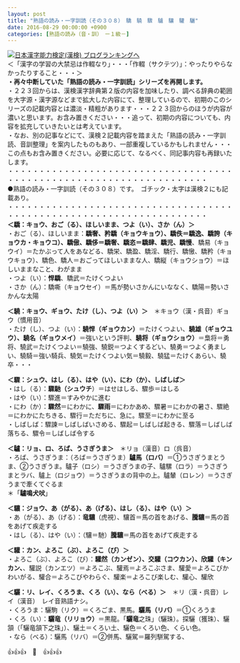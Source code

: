 ```yaml
---
layout: post
title: "熟語の読み・一字訓読（その３０８）　驕　驍　驟　驢　驤　驩　驪"
date: 2016-08-29 00:00:00 +0900
categories: [熟語の読み（音・訓）　ー１級－]
---
```


[![](/syuusyuu9701/assets/images/熟語の読み・一字訓読（その３０８）-驕-驍-驟-驢-驤-驩-驪-br_c_3028_1.gif)](http://blog.with2.net/link.php?1659096:3028 "日本漢字能力検定(漢検) ブログランキングへ")[日本漢字能力検定(漢検) ブログランキングへ](http://blog.with2.net/link.php?1659096:3028)  
＜「漢字の学習の大禁忌は作輟なり」・・・「作輟（サクテツ）」：やったりやらなかったりすること・・・＞  
**・再々中断していた「熟語の読み・一字訓読」シリーズを再開します。**  
・２２３回からは、漢検漢字辞典第２版の内容を加味したり、調べる辞典の範囲を大字源・漢字源などまで拡大した内容にて、整理しているので、初期のこのシリーズの記載内容とは濃淡・精粗があります・・・２２３回からのほうが内容が濃いと思います。お含み置きください・・・追って、初期の内容についても、内容を拡充していきたいとは考えています。  
・なお、別の記事などにて、漢検２記載内容を踏まえた「熟語の読み・一字訓読、音訓整理」を案内したものもあり、一部重複しているかもしれません・・・この点もお含み置きください。必要に応じて、なるべく、同記事内容も再録いたします。  
・・・・・・・・・・・・・・・・・・・・・・・・・・・・・・・・・・・・・・・・・・・・・・・・・・・・・・・・・・・・・・・・・・・・  
●熟語の読み・一字訓読（その３０８）です。　ゴチック・太字は漢検２にも記載あり。  
・・・・・・・・・・・・・・・・・・・・・・・・・・・・・・・・・・・・・・・・・・・・・・・・・・・・・・・・・・・・・・・・・・・・  
**＜驕：キョウ、おご（る）、ほしいまま、つよ（い）、さか（ん）＞**  
・おご（る）、ほしいまま：**驕奢、矜驕（キョウキョウ）、驕佚＝驕逸、驕誇（キョウカ・キョウコ）、驕傲、驕侈＝驕奢、驕恣＝驕肆、驕児、驕慢**、驕易（キョウイ）＝たかぶって人をあなどる、驕栄、驕盈、驕淫、驕行、驕慠、驕矜（キョウキョウ）、驕色、驕人＝おごってほしいままな人、驕縦（キョウショウ）＝ほしいままなこと、わがまま  
・つよ（い）：**悍驕**、驕武＝たけくつよい  
・さか（ん）：驕嘶（キョウセイ）＝馬が勢いさかんにいななく、驕陽＝勢いさかんな太陽  
  
**＜驍：キョウ、ギョウ、たけ（し）、つよ（い）＞**　＊キョウ（漢・呉音）ギョウ（慣用音）  
・たけ（し）、つよ（い）：**驍悍（ギョウカン）**＝たけくつよい、**驍雄（ギョウユウ）、驍名（ギョウメイ）**＝強いという評判、**驍将（ギョウショウ）**＝梟将＝勇将、驍武＝たけくつよい＝驍強、驍鋭＝つよくするどい、驍勇＝つよく勇ましい、驍騎＝強い騎兵、驍気＝たけくつよい気＝驍毅、驍猛＝たけくあらい、驍卒・・・　  
  
**＜驟：シュウ、はし（る）、はや（い）、にわ（か）、しばしば＞**　  
・はし（る）：**驟馳（シュウチ**）＝はせはしる、驟歩＝はしる  
・はや（い）：驟進＝すみやかに進む  
・にわ（か）：**驟然**＝にわかに、**驟雨**＝にわかあめ、驟暑＝にわかの暑さ、驟絶＝にわかにたちきる、驟行＝ただちに、急に。驟至＝にわかに至る  
・しばしば：驟諫＝しばしばいさめる、驟起＝しばしば起きる、驟落＝しばしば落ちる、驟令＝しばしば令する  
  
**＜驢：リョ、ロ、ろば、うさぎうま＞**　＊リョ（漢音）ロ（呉音）　  
・ろば、うさぎうま：（ろば＝うさぎうま）**驢馬（ロバ）**＝①うさぎうまとうま、②うさぎうま。驢子（ロシ）＝うさぎうまの子、驢騾（ロラ）＝うさぎうまとラバ、驢上（ロジョウ）＝うさぎうまの背中の上。驢輦（ロレン）＝うさぎうまで牽くてぐるま  
＊「**驢鳴犬吠**」  
  
**＜驤：ジョウ、あ（がる）、あ（げる）、はし（る）、はや（い）＞**　  
・あ（がる）、あ（げる）：**竜驤**（虎視）、驤首＝馬の首をあげる、**騰驤**＝馬の首をあげて疾走する  
・はし（る）、はや（い）：（驤＝馳）**騰驤**＝馬の首をあげて疾走する　  
  
**＜驩：カン、よろこ（ぶ）、よろこ（び）＞**  
・よろこ（ぶ）、よろこ（び）：**驩然（カンゼン）、交驩（コウカン）、欣驩（キンカン、**、驩説（カンエツ）＝よろこぶ、驩焉＝よろこぶさま、驩愛＝よろこびかわいがる、驩合＝よろこびやわらぐ、驩楽＝よろこび楽しむ、驩心、驩欣  
  
  
**＜驪：リ、レイ、くろうま、くろ（い）、なら（べる）＞**　＊リ（漢・呉音）レイ（漢音）　レイ音熟語ナシ。  
・くろうま：驪駒（リク）＝くろごま、黒馬。**驪馬（リバ）**＝①くろうま  
・くろ（い）：**驪竜（リリョウ）**＝黒龍。「**驪竜**之珠」（驪珠）。探驪（獲珠）、驪頷（「驪竜頷下之珠」）、驪土＝くろい土、驪色＝くろい色、くらい色。  
・なら（べる）：驪馬（リバ）＝②併馬、驪駕＝羅列駢駕する、  
  
👍👍👍　🐒　👍👍👍  